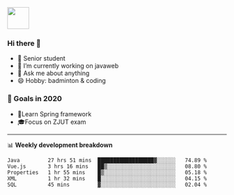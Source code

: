 <img src="https://github.com/egoist/egoist/raw/master/balloon.gif" width="50">

### Hi there 🐏

- 🌱 Senior student
- 🔭 I’m currently working on javaweb
- 💬 Ask me about anything
- 😄 Hobby: badminton & coding

### 🚀 Goals in 2020
+ 🍃Learn Spring framework
+ 🎓Focus on ZJUT exam
-------

📊 **Weekly development breakdown**
<!--START_SECTION:waka-->
```text
Java         27 hrs 51 mins  ██████████████████▓░░░░░░   74.89 % 
Vue.js       3 hrs 16 mins   ██▒░░░░░░░░░░░░░░░░░░░░░░   08.80 % 
Properties   1 hr 55 mins    █▒░░░░░░░░░░░░░░░░░░░░░░░   05.18 % 
XML          1 hr 32 mins    █░░░░░░░░░░░░░░░░░░░░░░░░   04.15 % 
SQL          45 mins         ▓░░░░░░░░░░░░░░░░░░░░░░░░   02.04 % 
```
<!--END_SECTION:waka-->
